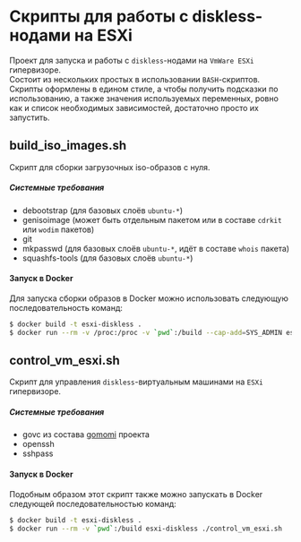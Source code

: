 # Скрипты для работы с diskless-нодами на ESXi

Проект для запуска и работы с `diskless`-нодами на `VmWare ESXi` гипервизоре. \
Состоит из нескольких простых в использовании `BASH`-скриптов.
Скрипты оформлены в едином стиле, а чтобы получить подсказки по использованию,
а также значения используемых переменных, ровно как и список необходимых зависимостей,
достаточно просто их запустить.

## build_iso_images.sh

Скрипт для сборки загрузочных iso-образов с нуля.

##### Системные требования

* debootstrap (для базовых слоёв `ubuntu-*`)
* genisoimage (может быть отдельным пакетом или в составе `cdrkit` или `wodim` пакетов)
* git
* mkpasswd (для базовых слоёв `ubuntu-*`, идёт в составе `whois` пакета)
* squashfs-tools (для базовых слоёв `ubuntu-*`)

#### Запуск в **Docker**

Для запуска сборки образов в Docker можно использовать следующую последовательность команд:

```bash
$ docker build -t esxi-diskless .
$ docker run --rm -v /proc:/proc -v `pwd`:/build --cap-add=SYS_ADMIN esxi-diskless ./build_iso_images.sh
```

## control_vm_esxi.sh

Скрипт для управления `diskless`-виртуальным машинами на `ESXi` гипервизоре.

##### Системные требования

* govc из состава [gomomi](https://github.com/vmware/govmomi) проекта
* openssh
* sshpass

#### Запуск в **Docker**

Подобным образом этот скрипт также можно запускать в Docker следующей последовательностью команд:

```bash
$ docker build -t esxi-diskless .
$ docker run --rm -v `pwd`:/build esxi-diskless ./control_vm_esxi.sh
```
